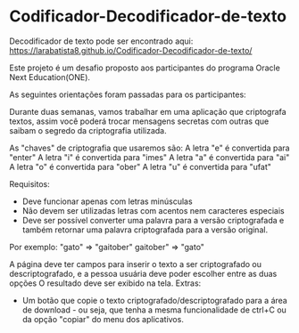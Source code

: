 #  Codificador-Decodificador-de-texto
Decodificador de texto  pode ser encontrado aqui:  https://larabatista8.github.io/Codificador-Decodificador-de-texto/


Este projeto é um desafio proposto aos participantes do programa Oracle Next Education(ONE).

As seguintes orientações foram passadas para os participantes:


Durante duas semanas, vamos trabalhar em uma aplicação que criptografa textos, assim você poderá trocar mensagens secretas com outras que saibam o segredo da criptografia utilizada.

As "chaves" de criptografia que usaremos são:
A letra "e" é convertida para "enter"
A letra "i" é convertida para "imes"
A letra "a" é convertida para "ai"
A letra "o" é convertida para "ober"
A letra "u" é convertida para "ufat"

Requisitos:
- Deve funcionar apenas com letras minúsculas
- Não devem ser utilizadas letras com acentos nem caracteres especiais
- Deve ser possível converter uma palavra para a versão criptografada e também retornar uma palavra criptografada para a versão original.

Por exemplo:
"gato" => "gaitober"
gaitober" => "gato"

A página deve ter campos para inserir o texto a ser criptografado ou descriptografado, e a pessoa usuária deve poder escolher entre as duas opções
O resultado deve ser exibido na tela.
Extras:
- Um botão que copie o texto criptografado/descriptografado para a área de download - ou seja, que tenha a mesma funcionalidade de ctrl+C ou da opção "copiar" do menu dos aplicativos.
